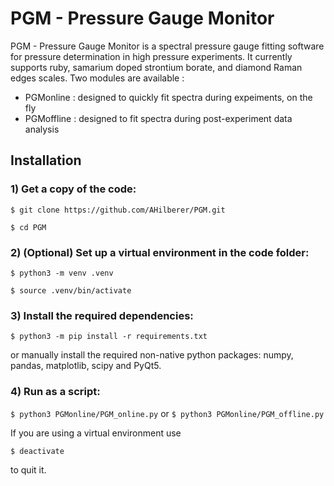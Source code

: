 # PGM - Pressure Gauge Monitor
 
PGM - Pressure Gauge Monitor is a spectral pressure gauge fitting software for pressure determination in high pressure experiments. It currently supports ruby, samarium doped strontium borate, and diamond Raman edges scales. Two modules are available :
- PGMonline : designed to quickly fit spectra during expeiments, on the fly
- PGMoffline : designed to fit spectra during post-experiment data analysis

## Installation
### 1) Get a copy of the code:

`$ git clone https://github.com/AHilberer/PGM.git`

`$ cd PGM`

### 2) (Optional) Set up a virtual environment in the code folder:

`$ python3 -m venv .venv`

`$ source .venv/bin/activate`

### 3) Install the required dependencies:

`$ python3 -m pip install -r requirements.txt `

or manually install the required non-native python packages: numpy, pandas, matplotlib, scipy and PyQt5.

### 4) Run as a script:

`$ python3 PGMonline/PGM_online.py`
or
`$ python3 PGMonline/PGM_offline.py`

If you are using a virtual environment use

`$ deactivate`

to quit it.

